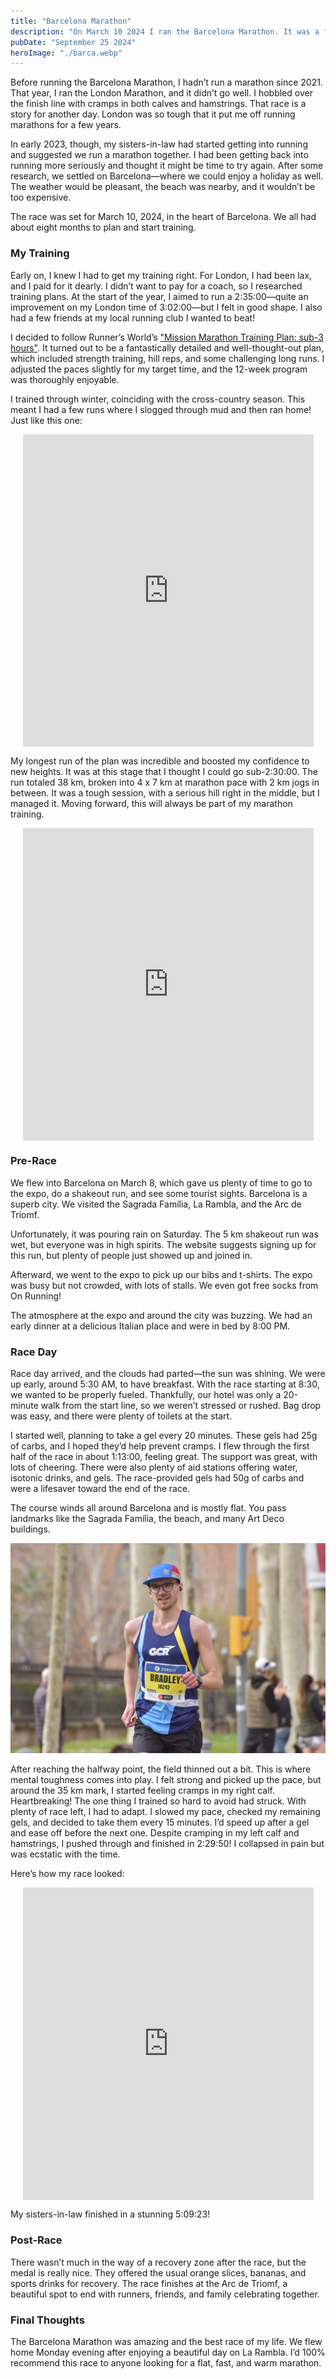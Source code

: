 ```yaml
---
title: "Barcelona Marathon"
description: "On March 10 2024 I ran the Barcelona Marathon. It was a fantastic race with a huge field, great support and a wonderful route."
pubDate: "September 25 2024"
heroImage: "./barca.webp"
---
```

Before running the Barcelona Marathon, I hadn’t run a marathon since 2021. That year, I ran the London Marathon, and it didn’t go well. I hobbled over the finish line with cramps in both calves and hamstrings. That race is a story for another day. London was so tough that it put me off running marathons for a few years.

In early 2023, though, my sisters-in-law had started getting into running and suggested we run a marathon together. I had been getting back into running more seriously and thought it might be time to try again. After some research, we settled on Barcelona—where we could enjoy a holiday as well. The weather would be pleasant, the beach was nearby, and it wouldn’t be too expensive.

The race was set for March 10, 2024, in the heart of Barcelona. We all had about eight months to plan and start training.

### My Training

Early on, I knew I had to get my training right. For London, I had been lax, and I paid for it dearly. I didn’t want to pay for a coach, so I researched training plans. At the start of the year, I aimed to run a 2:35:00—quite an improvement on my London time of 3:02:00—but I felt in good shape. I also had a few friends at my local running club I wanted to beat!

I decided to follow Runner’s World’s ["Mission Marathon Training Plan: sub-3 hours"](https://www.runnersworld.com/uk/training/marathon/a776660/mission-marathon-training-plan-sub-3-hours/). It turned out to be a fantastically detailed and well-thought-out plan, which included strength training, hill reps, and some challenging long runs. I adjusted the paces slightly for my target time, and the 12-week program was thoroughly enjoyable.

I trained through winter, coinciding with the cross-country season. This meant I had a few runs where I slogged through mud and then ran home! Just like this one:
<div style="width: 100%; display: flex; justify-content: center;"> <iframe src='https://connect.garmin.com/modern/activity/embed/13402253511' title='St Albans Running' width='465' height='500' frameborder='0'></iframe> </div>

My longest run of the plan was incredible and boosted my confidence to new heights. It was at this stage that I thought I could go sub-2:30:00. The run totaled 38 km, broken into 4 x 7 km at marathon pace with 2 km jogs in between. It was a tough session, with a serious hill right in the middle, but I managed it. Moving forward, this will always be part of my marathon training.
<div style="width: 100%; display: flex; justify-content: center;"> <iframe src='https://connect.garmin.com/modern/activity/embed/13910367949' title='Derbyshire Dales Running' width='465' height='500' frameborder='0'></iframe> </div>

### Pre-Race

We flew into Barcelona on March 8, which gave us plenty of time to go to the expo, do a shakeout run, and see some tourist sights. Barcelona is a superb city. We visited the Sagrada Família, La Rambla, and the Arc de Triomf.

Unfortunately, it was pouring rain on Saturday. The 5 km shakeout run was wet, but everyone was in high spirits. The website suggests signing up for this run, but plenty of people just showed up and joined in.

Afterward, we went to the expo to pick up our bibs and t-shirts. The expo was busy but not crowded, with lots of stalls. We even got free socks from On Running!

The atmosphere at the expo and around the city was buzzing. We had an early dinner at a delicious Italian place and were in bed by 8:00 PM.
### Race Day

Race day arrived, and the clouds had parted—the sun was shining. We were up early, around 5:30 AM, to have breakfast. With the race starting at 8:30, we wanted to be properly fueled. Thankfully, our hotel was only a 20-minute walk from the start line, so we weren’t stressed or rushed. Bag drop was easy, and there were plenty of toilets at the start.

I started well, planning to take a gel every 20 minutes. These gels had 25g of carbs, and I hoped they’d help prevent cramps. I flew through the first half of the race in about 1:13:00, feeling great. The support was great, with lots of cheering. There were also plenty of aid stations offering water, isotonic drinks, and gels. The race-provided gels had 50g of carbs and were a lifesaver toward the end of the race.

The course winds all around Barcelona and is mostly flat. You pass landmarks like the Sagrada Família, the beach, and many Art Deco buildings.

![Half way through the race.](./BMTL0213.jpeg)

After reaching the halfway point, the field thinned out a bit. This is where mental toughness comes into play. I felt strong and picked up the pace, but around the 35 km mark, I started feeling cramps in my right calf. Heartbreaking! The one thing I trained so hard to avoid had struck. With plenty of race left, I had to adapt. I slowed my pace, checked my remaining gels, and decided to take them every 15 minutes. I’d speed up after a gel and ease off before the next one. Despite cramping in my left calf and hamstrings, I pushed through and finished in 2:29:50! I collapsed in pain but was ecstatic with the time.

Here’s how my race looked:
<div style="width: 100%; display: flex; justify-content: center;"> <iframe src='https://connect.garmin.com/modern/activity/embed/14340231471' title='Barcelona Running' width='465' height='500' frameborder='0'></iframe> </div>

My sisters-in-law finished in a stunning 5:09:23!
### Post-Race

There wasn’t much in the way of a recovery zone after the race, but the medal is really nice. They offered the usual orange slices, bananas, and sports drinks for recovery. The race finishes at the Arc de Triomf, a beautiful spot to end with runners, friends, and family celebrating together.

### Final Thoughts

The Barcelona Marathon was amazing and the best race of my life. We flew home Monday evening after enjoying a beautiful day on La Rambla. I’d 100% recommend this race to anyone looking for a flat, fast, and warm marathon.
